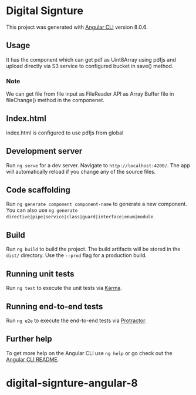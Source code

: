 # Digital Signture

This project was generated with [Angular CLI](https://github.com/angular/angular-cli) version 8.0.6.

## Usage

It has the component which can get pdf as Uint8Array using pdfjs and upload directly via S3 service
to configured bucket in save() method.

### Note

We can get file from file input as FileReader API as Array Buffer file in fileChange() method in the componenet.

## Index.html

index.html is configured to use pdfjs from global

## Development server

Run `ng serve` for a dev server. Navigate to `http://localhost:4200/`. The app will automatically reload if you change any of the source files.

## Code scaffolding

Run `ng generate component component-name` to generate a new component. You can also use `ng generate directive|pipe|service|class|guard|interface|enum|module`.

## Build

Run `ng build` to build the project. The build artifacts will be stored in the `dist/` directory. Use the `--prod` flag for a production build.

## Running unit tests

Run `ng test` to execute the unit tests via [Karma](https://karma-runner.github.io).

## Running end-to-end tests

Run `ng e2e` to execute the end-to-end tests via [Protractor](http://www.protractortest.org/).

## Further help

To get more help on the Angular CLI use `ng help` or go check out the [Angular CLI README](https://github.com/angular/angular-cli/blob/master/README.md).
# digital-signture-angular-8
